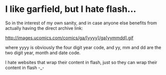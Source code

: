 # I like garfield, but I hate flash...

So in the interest of my own sanity, and in case anyone else benefits from actually having the direct archive link:

http://images.ucomics.com/comics/ga/[yyyy]/ga[yymmdd].gif

where yyyy is obviously the four digit year code, and yy, mm and dd are the two digit year, month and date code.

I hate websites that wrap their content in flash, just so they can wrap their content in flash -_-